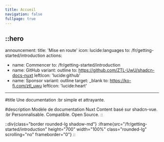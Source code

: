 ```yaml
---
title: Accueil
navigation: false
fullpage: true
---
```


::hero
---
announcement:
    title: 'Mise en route'
    icon: lucide:languages
    to: /fr/getting-started/introduction
actions:
- name: Commencer
  to: /fr/getting-started/introduction
- name: GitHub
  variant: outline
  to: https://github.com/ZTL-UwU/shadcn-docs-nuxt
  leftIcon: 'lucide:github'
- name: Sponsor
  variant: outline
  target: _blank
  to: https://ko-fi.com/ztl_uwu
  leftIcon: 'lucide:heart'
---

#title
Une documentation :br simple et attrayante.

#description
Modèle de documentation Nuxt Content basé sur shadcn-vue. :br Personnalisable. Compatible. Open Source.
::

::div{class="border rounded-lg shadow-md"}
:iframe{src="/fr/getting-started/introduction" height="700" width="100%" class="rounded-lg" scrolling="no" frameborder="0"}
::
